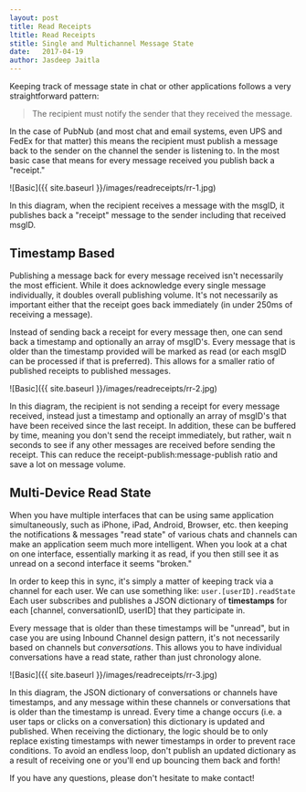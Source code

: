 ```yaml
---
layout: post
title: Read Receipts
ltitle: Read Receipts
stitle: Single and Multichannel Message State
date:   2017-04-19
author: Jasdeep Jaitla
---
```


Keeping track of message state in chat or other applications follows a very straightforward pattern:

> The recipient must notify the sender that they received the message.

In the case of PubNub (and most chat and email systems, even UPS and FedEx for that matter)
 this means the recipient must publish a message back to the sender on the channel the
 sender is listening to. In the most basic case that means for every message received you
 publish back a "receipt."

![Basic]({{ site.baseurl }}/images/readreceipts/rr-1.jpg)

In this diagram, when the recipient receives a message with the msgID, it publishes back a "receipt" message to the sender
including that received msgID.

## Timestamp Based ##

Publishing a message back for every message received isn't necessarily the most efficient. While it does acknowledge
 every single message individually, it doubles overall publishing volume. It's not necessarily as important either that
 the receipt goes back immediately (in under 250ms of receiving a message).

Instead of sending back a receipt for every message then, one can send back a timestamp and optionally an array of msgID's.
Every message that is older than the timestamp provided will be marked as read (or each msgID can be processed if that is preferred).
This allows for a smaller ratio of published receipts to published messages.

![Basic]({{ site.baseurl }}/images/readreceipts/rr-2.jpg)

In this diagram, the recipient is not sending a receipt for every message received, instead just a timestamp and optionally an
 array of msgID's that have been received since the last receipt. In addition, these can be buffered by time, meaning you don't
 send the receipt immediately, but rather, wait n seconds to see if any other messages are received before sending the receipt.
 This can reduce the receipt-publish:message-publish ratio and save a lot on message volume.

## Multi-Device Read State ##

When you have multiple interfaces that can be using same application simultaneously, such as iPhone, iPad, Android, Browser, etc.
 then keeping the notifications & messages "read state" of various chats and channels can make an application seem much more intelligent.
When you look at a chat on one interface, essentially marking it as read, if you then still see it as unread on a second interface
 it seems "broken."

In order to keep this in sync, it's simply a matter of keeping track via a channel for each user.
We can use something like: `user.[userID].readState` Each user subscribes and publishes a JSON dictionary of **timestamps** for each \[channel,
conversationID, userID\] that they participate in.

Every message that is older than these timestamps will be "unread", but in case you are using Inbound Channel design pattern,
it's not necessarily based on channels but *conversations*. This allows you to have individual conversations have a read state, rather than
just chronology alone.

![Basic]({{ site.baseurl }}/images/readreceipts/rr-3.jpg)

In this diagram, the JSON dictionary of conversations or channels have timestamps, and any message within these channels or conversations
that is older than the timestamp is unread. Every time a change occurs (i.e. a user taps or clicks on a conversation) this dictionary is updated
 and published. When receiving the dictionary, the logic should be to only replace existing timestamps with newer timestamps in order to prevent race conditions.
 To avoid an endless loop, don't publish an updated dictionary as a result of receiving one or you'll end up bouncing them back and forth!

If you have any questions, please don't hesitate to make contact!

